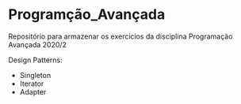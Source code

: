 # Programção_Avançada

Repositório para armazenar os exercicios da disciplina Programação Avançada 2020/2

Design Patterns:

- Singleton
- Iterator
- Adapter
